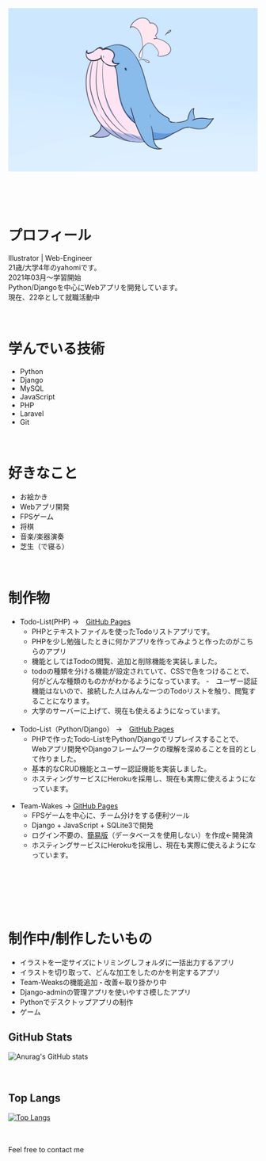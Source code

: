 <img src="kujira-hige.png">
</img>

<br><br><br>

# プロフィール
Illustrator | Web-Engineer<br>
21歳/大学4年のyahomiです。<br>
2021年03月〜学習開始<br>
Python/Djangoを中心にWebアプリを開発しています。<br>
現在、22卒として就職活動中
<br><br><br>

# 学んでいる技術
- Python
- Django
- MySQL
- JavaScript
- PHP
- Laravel
- Git
<br><br><br>

# 好きなこと
- お絵かき
- Webアプリ開発
- FPSゲーム
- 将棋
- 音楽/楽器演奏
- 芝生（で寝る）
<br><br><br>

# 制作物
- Todo-List(PHP) →　[GitHub Pages](https://github.com/yahomi-jp/todo-php)
    - PHPとテキストファイルを使ったTodoリストアプリです。
    - PHPを少し勉強したときに何かアプリを作ってみようと作ったのがこちらのアプリ
    - 機能としてはTodoの閲覧、追加と削除機能を実装しました。
    - todoの種類を分ける機能が設定されていて、CSSで色をつけることで、何がどんな種類のものかがわかるようになっています。
    -　ユーザー認証機能はないので、接続した人はみんな一つのTodoリストを触り、閲覧することになります。
    - 大学のサーバーに上げて、現在も使えるようになっています。
<br><br>
- Todo-List（Python/Django） →　[GitHub Pages](https://github.com/yahomi-jp/django-todo)
    - PHPで作ったTodo-ListをPython/Djangoでリプレイスすることで、
      Webアプリ開発やDjangoフレームワークの理解を深めることを目的として作りました。
    - 基本的なCRUD機能とユーザー認証機能を実装しました。
    - ホスティングサービスにHerokuを採用し、現在も実際に使えるようになっています。
<br><br>
- Team-Wakes → [GitHub Pages](https://github.com/yahomi-jp/team-wake)
    - FPSゲームを中心に、チーム分けをする便利ツール
    - Django + JavaScript + SQLite3で開発
    - ログイン不要の、[簡易版](https://www.cc.kyoto-su.ac.jp/~g1842367/yahomi/teamwake/team-wake.html)（データベースを使用しない）を作成←開発済
    - ホスティングサービスにHerokuを採用し、現在も実際に使えるようになっています。
<br><br><br>

<br><br><br>

# 制作中/制作したいもの
- イラストを一定サイズにトリミングしフォルダに一括出力するアプリ
- イラストを切り取って、どんな加工をしたのかを判定するアプリ
- Team-Weaksの機能追加・改善←取り掛かり中
- Django-adminの管理アプリを使いやすさ模したアプリ
- Pythonでデスクトップアプリの制作
- ゲーム

## GitHub Stats
![Anurag's GitHub stats](https://github-readme-stats.vercel.app/api?username=yahomi-jp&show_icons=true&theme=dracula)
<br><br><br>

## Top Langs 
[![Top Langs](https://github-readme-stats.vercel.app/api/top-langs/?username=yahomi-jp&layout=compact&theme=dracula)](https://github.com/anuraghazra/github-readme-stats)
<br><br><br>

Feel free to contact me

